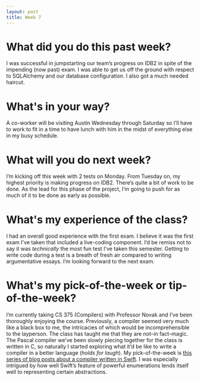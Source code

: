 ```yaml
---
layout: post
title: Week 7
---
```


# What did you do this past week?

I was successful in jumpstarting our team’s progress on IDB2 in spite of the impending (now past) exam. I was able to get us off the ground with respect to SQLAlchemy and our database configuration. I also got a much needed haircut.

# What's in your way?

A co-worker will be visiting Austin Wednesday through Saturday so I’ll have to work to fit in a time to have lunch with him in the midst of everything else in my busy schedule.

# What will you do next week?

I’m kicking off this week with 2 tests on Monday. From Tuesday on, my highest priority is making progress on IDB2. There’s quite a bit of work to be done. As the lead for this phase of the project, I’m going to push for as much of it to be done as early as possible.

# What's my experience of the class?

I had an overall good experience with the first exam. I believe it was the first exam I’ve taken that included a live-coding component. I’d be remiss not to say it was *technically* the most fun test I’ve taken this semester. Getting to write code during a test is a breath of fresh air compared to writing argumentative essays. I’m looking forward to the next exam.

# What's my pick-of-the-week or tip-of-the-week?

I’m currently taking CS 375 (Compilers) with Professor Novak and I’ve been thoroughly enjoying the course. Previously, a compiler seemed very much like a black box to me, the intricacies of which would be incomprehensible to the layperson. The class has taught me that they are not–in fact–magic. The Pascal compiler we’ve been slowly piecing together for the class is written in C, so naturally I started exploring what it’d be like to write a compiler in a better language (*holds for laugh*). My pick-of-the-week is [this series of blog posts about a compiler written in Swift](https://harlanhaskins.com/2017/01/08/building-a-compiler-with-swift-in-llvm-part-1-introduction-and-the-lexer.html). I was especially intrigued by how well Swift’s feature of powerful enumerations lends itself well to representing certain abstractions.